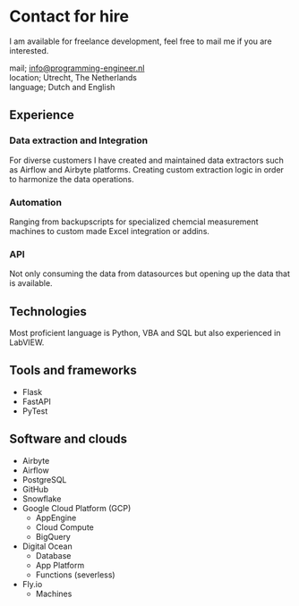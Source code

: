 # Contact for hire

I am available for freelance development, feel free to mail me if you are interested. 

mail; [info@programming-engineer.nl](mailto:info@programming-engineer.nl)  
location; Utrecht, The Netherlands  
language; Dutch and English  

## Experience
### Data extraction and Integration
For diverse customers I have created and maintained data extractors such as Airflow and Airbyte platforms. Creating 
custom extraction logic in order to harmonize the data operations. 

### Automation
Ranging from backupscripts for specialized chemcial measurement machines to custom made Excel integration or addins. 

### API
Not only consuming the data from datasources but opening up the data that is available. 

## Technologies
Most proficient language is Python, VBA and SQL but also experienced in LabVIEW.  

## Tools and frameworks
- Flask
- FastAPI
- PyTest

## Software and clouds
- Airbyte 
- Airflow
- PostgreSQL
- GitHub
- Snowflake
- Google Cloud Platform (GCP)
  - AppEngine
  - Cloud Compute
  - BigQuery
- Digital Ocean
  - Database
  - App Platform
  - Functions (severless)
- Fly.io
  - Machines